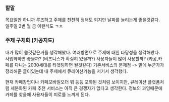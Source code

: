 
### 할말
목요일만 하니까 루즈하고 주제를 천천히 정해도 되지만 날짜를 늘리는게 좋을것같다.
일주일 2번 
월 금 이런식도 ㄱㅊ


### 주제 구체화 (카공지도)
내가 많이 쓸것같은거를 생각해봤다. 
여러방면으로 주제에 대한 타당성을 생각해봤다.
사업화하면 좋을까? (비즈니스가 확실히 있을까?)
사용자들이 많이 사용할까? (카공,카페를 다니는 2030세대를 타겟팅하면 될것같다)
기존서비스의 문제점 -> 밑에 누군가가 정리해준 글이있는데 내 주제에서 큐레이션기능을 저기서 생각했다.

현재 카페창업이나 카페모바일오더 뭐 등등 포화된 것처럼 보이지만, 큐레이션 플랫폼처럼 세분화된 카페 추천 서비스는 아직 큰 경쟁자가 없다고 생각한다.
정보의 과잉때문에 카페를 찾을때 사용자들이 피로를 느끼게 된다.
